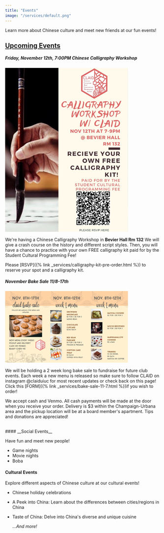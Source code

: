 ```yaml
---
title: "Events"
image: "/services/default.png"
---
```

<style>
@media screen and (max-width: 800px) {
  #div-desktop {
    width: 100%;
  }
}
</style>

Learn more about Chinese culture and meet new friends at our fun events!

## __<u>Upcoming Events</u>__
<p></p>

##### __Friday, November 12th, 7:00PM Chinese Calligraphy Workshop__

<img src="/images/services/CLAID_Calligraphy_workshop.png" id="div-desktop" alt="CLAID_Calligraphy_workshop" width="400">

We're having a Chinese Calligraphy Workshop in **Bevier Hall Rm 132** We will give a crash course on the history and different script styles. Then, you will have a chance to practice with your own FREE calligraphy kit paid for by the Student Cultural Programming Fee!

Please [RSVP]({% link _services/calligraphy-kit-pre-order.html %}) to reserve your spot and a calligraphy kit.


##### __November Bake Sale 11/8-17th__

<img src="/images/services/bakesale11:7.png" id="div-desktop" alt="bakesale" width="400">

We will be holding a 2 week long bake sale to fundraise for future club events. Each week a new menu is released so make sure to follow CLAID on instagram @claiduiuc for most recent updates or check back on this page! Click this [FORM]({% link _services/bake-sale-11-7.html %})if you wish to order!

We accept cash and Venmo. All cash payments will be made at the door when you receive your order. Delivery is $3 within the Champaign-Urbana area and the pickup location will be at a board member's apartment. Tips and donations are appreciated!

<br>
#### __Social Events__

Have fun and meet new people!

- Game nights
- Movie nights
- Boba

#### __Cultural Events__

Explore different aspects of Chinese culture at our cultural events!

- Chinese holiday celebrations
- A Peek into China: Learn about the differences between cities/regions in China
- Taste of China: Delve into China's diverse and unique cuisine

    *...And more!*
